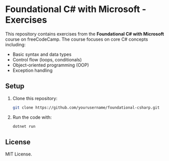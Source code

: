 # Foundational C# with Microsoft - Exercises

This repository contains exercises from the **Foundational C# with Microsoft** course on freeCodeCamp. The course focuses on core C# concepts including:

- Basic syntax and data types
- Control flow (loops, conditionals)
- Object-oriented programming (OOP)
- Exception handling

## Setup

1. Clone this repository:
   ```bash
   git clone https://github.com/yourusername/foundational-csharp.git
   ```

2. Run the code with:
   ```bash
   dotnet run
   ```

## License

MIT License.
